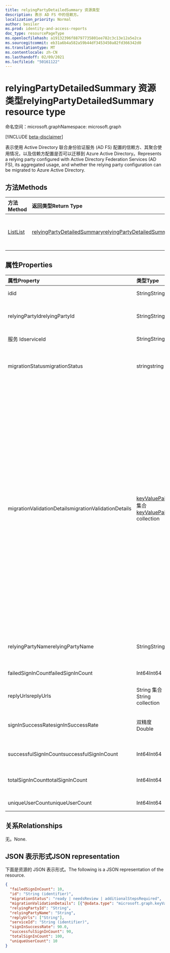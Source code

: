```yaml
---
title: relyingPartyDetailedSummary 资源类型
description: 表示 AD FS 中的信赖方。
localization_priority: Normal
author: besiler
ms.prod: identity-and-access-reports
doc_type: resourcePageType
ms.openlocfilehash: a19132396f88797735801ee782c3c13e12a5e2ca
ms.sourcegitcommit: eb31a6b4a582a59b44df3453450a82fd366342d0
ms.translationtype: MT
ms.contentlocale: zh-CN
ms.lasthandoff: 02/09/2021
ms.locfileid: "50161122"
---
```

# <a name="relyingpartydetailedsummary-resource-type"></a><span data-ttu-id="1837a-103">relyingPartyDetailedSummary 资源类型</span><span class="sxs-lookup"><span data-stu-id="1837a-103">relyingPartyDetailedSummary resource type</span></span>

<span data-ttu-id="1837a-104">命名空间：microsoft.graph</span><span class="sxs-lookup"><span data-stu-id="1837a-104">Namespace: microsoft.graph</span></span>

[!INCLUDE [beta-disclaimer](../../includes/beta-disclaimer.md)]

<span data-ttu-id="1837a-105">表示使用 Active Directory 联合身份验证服务 (AD FS) 配置的信赖方、其聚合使用情况，以及信赖方配置是否可以迁移到 Azure Active Directory。</span><span class="sxs-lookup"><span data-stu-id="1837a-105">Represents a relying party configured with Active Directory Federation Services (AD FS), its aggregated usage, and whether the relying party configuration can be migrated to Azure Active Directory.</span></span>

## <a name="methods"></a><span data-ttu-id="1837a-106">方法</span><span class="sxs-lookup"><span data-stu-id="1837a-106">Methods</span></span>

| <span data-ttu-id="1837a-107">方法</span><span class="sxs-lookup"><span data-stu-id="1837a-107">Method</span></span>       | <span data-ttu-id="1837a-108">返回类型</span><span class="sxs-lookup"><span data-stu-id="1837a-108">Return Type</span></span> | <span data-ttu-id="1837a-109">Description</span><span class="sxs-lookup"><span data-stu-id="1837a-109">Description</span></span> |
|:-------------|:------------|:------------|
| [<span data-ttu-id="1837a-110">List</span><span class="sxs-lookup"><span data-stu-id="1837a-110">List</span></span>](../api/relyingpartydetailedsummary-list.md) | [<span data-ttu-id="1837a-111">relyingPartyDetailedSummary</span><span class="sxs-lookup"><span data-stu-id="1837a-111">relyingPartyDetailedSummary</span></span>](relyingpartydetailedsummary.md) | <span data-ttu-id="1837a-112">检索 **relyyPartyDetailedSummary 对象** 的列表。</span><span class="sxs-lookup"><span data-stu-id="1837a-112">Retrieve a list of **relyingPartyDetailedSummary** objects.</span></span> |


## <a name="properties"></a><span data-ttu-id="1837a-113">属性</span><span class="sxs-lookup"><span data-stu-id="1837a-113">Properties</span></span>

| <span data-ttu-id="1837a-114">属性</span><span class="sxs-lookup"><span data-stu-id="1837a-114">Property</span></span>     | <span data-ttu-id="1837a-115">类型</span><span class="sxs-lookup"><span data-stu-id="1837a-115">Type</span></span>        | <span data-ttu-id="1837a-116">说明</span><span class="sxs-lookup"><span data-stu-id="1837a-116">Description</span></span> |
|:-------------|:------------|:------------|
|<span data-ttu-id="1837a-117">id</span><span class="sxs-lookup"><span data-stu-id="1837a-117">id</span></span>|<span data-ttu-id="1837a-118">String</span><span class="sxs-lookup"><span data-stu-id="1837a-118">String</span></span>| <span data-ttu-id="1837a-119">只读。</span><span class="sxs-lookup"><span data-stu-id="1837a-119">Read-only.</span></span> <span data-ttu-id="1837a-120">在 API 级别生成的唯一标识符。</span><span class="sxs-lookup"><span data-stu-id="1837a-120">Unique Identifier generated at API level.</span></span>| 
|<span data-ttu-id="1837a-121">relyingPartyId</span><span class="sxs-lookup"><span data-stu-id="1837a-121">relyingPartyId</span></span>|<span data-ttu-id="1837a-122">String</span><span class="sxs-lookup"><span data-stu-id="1837a-122">String</span></span>|<span data-ttu-id="1837a-123">此标识符用于标识此联合身份验证服务的信赖方。</span><span class="sxs-lookup"><span data-stu-id="1837a-123">This identifier is used to identify the relying party to this Federation Service.</span></span> <span data-ttu-id="1837a-124">它用于向信赖方发出声明。</span><span class="sxs-lookup"><span data-stu-id="1837a-124">It is used when issuing claims to the relying party.</span></span>|
|<span data-ttu-id="1837a-125">服务 Id</span><span class="sxs-lookup"><span data-stu-id="1837a-125">serviceId</span></span>|<span data-ttu-id="1837a-126">String</span><span class="sxs-lookup"><span data-stu-id="1837a-126">String</span></span>|<span data-ttu-id="1837a-127">唯一标识 Active Directory 林。</span><span class="sxs-lookup"><span data-stu-id="1837a-127">Uniquely identifies the Active Directory forest.</span></span>|
|<span data-ttu-id="1837a-128">migrationStatus</span><span class="sxs-lookup"><span data-stu-id="1837a-128">migrationStatus</span></span>|<span data-ttu-id="1837a-129">string</span><span class="sxs-lookup"><span data-stu-id="1837a-129">string</span></span>| <span data-ttu-id="1837a-130">指示应用程序是否可以移动到 Azure AD 或需要进行更多调查。</span><span class="sxs-lookup"><span data-stu-id="1837a-130">Indication of whether the application can be moved to Azure AD or require more investigation.</span></span> <span data-ttu-id="1837a-131">可取值为：`ready`、`needsReview`、`additionalStepsRequired`。</span><span class="sxs-lookup"><span data-stu-id="1837a-131">Possible values are: `ready`, `needsReview`, `additionalStepsRequired`.</span></span>|
|<span data-ttu-id="1837a-132">migrationValidationDetails</span><span class="sxs-lookup"><span data-stu-id="1837a-132">migrationValidationDetails</span></span>|<span data-ttu-id="1837a-133">[keyValuePair](keyvaluepair.md) 集合</span><span class="sxs-lookup"><span data-stu-id="1837a-133">[keyValuePair](keyvaluepair.md) collection</span></span>|<span data-ttu-id="1837a-134">指定对应用程序配置详细信息执行的所有验证检查，以评估应用程序是否已准备好移动到 Azure AD。</span><span class="sxs-lookup"><span data-stu-id="1837a-134">Specifies all the validations check done on applications configuration details to evaluate if the application is ready to be moved to Azure AD.</span></span> <span data-ttu-id="1837a-135">可能的名称是： `AdditionalWSFedEndpointCheckResult` ， ， ， ， ， ， ， ，  `AllowedAuthenticationClassReferencesCheckResult` ， `AlwaysRequireAuthenticationCheckResult`   `AutoUpdateEnabledCheckResult` `ClaimsProviderNameCheckResult` `EncryptClaimsCheckResult`  `EncryptedNameIdRequiredCheckResult` `MonitoringEnabledCheckResult` `NotBeforeSkewCheckResult`  `RequestMFAFromClaimsProvidersCheckResult` `SignedSamlRequestsRequiredCheckResult` `AdditionalAuthenticationRulesCheckResult` `TokenLifetimeCheckResult`  `DelegationAuthorizationRulesCheckResult` `IssuanceAuthorizationRulesCheckResult` `IssuanceTransformRulesCheckResult` 。</span><span class="sxs-lookup"><span data-stu-id="1837a-135">Possible names are: `AdditionalWSFedEndpointCheckResult`,  `AllowedAuthenticationClassReferencesCheckResult`, `AlwaysRequireAuthenticationCheckResult`,   `AutoUpdateEnabledCheckResult`, `ClaimsProviderNameCheckResult`, `EncryptClaimsCheckResult`,  `EncryptedNameIdRequiredCheckResult`, `MonitoringEnabledCheckResult`,`NotBeforeSkewCheckResult`,  `RequestMFAFromClaimsProvidersCheckResult`, `SignedSamlRequestsRequiredCheckResult`, `AdditionalAuthenticationRulesCheckResult`, `TokenLifetimeCheckResult`,  `DelegationAuthorizationRulesCheckResult`, `IssuanceAuthorizationRulesCheckResult`, `IssuanceTransformRulesCheckResult`.</span></span> <span data-ttu-id="1837a-136">可能的结果值为 `0` ， `1` 或 `2` 。</span><span class="sxs-lookup"><span data-stu-id="1837a-136">Possible result values are `0`, `1`, or `2`.</span></span> <span data-ttu-id="1837a-137">`0` 验证检查通过时、 `1` 验证检查失败时以及验证 `2` 检查为警告时。</span><span class="sxs-lookup"><span data-stu-id="1837a-137">`0` when the validation check passed, `1` when the validation check failed and `2` when the validation check is a warning.</span></span> |
|<span data-ttu-id="1837a-138">relyingPartyName</span><span class="sxs-lookup"><span data-stu-id="1837a-138">relyingPartyName</span></span>|<span data-ttu-id="1837a-139">String</span><span class="sxs-lookup"><span data-stu-id="1837a-139">String</span></span>|<span data-ttu-id="1837a-140">Internet 上使用标识提供程序对想要登录的用户进行身份验证的应用程序或其他实体的名称。</span><span class="sxs-lookup"><span data-stu-id="1837a-140">Name of application or other entity on the internet that uses an identity provider to authenticate a user who wants to log in.</span></span>|
|<span data-ttu-id="1837a-141">failedSignInCount</span><span class="sxs-lookup"><span data-stu-id="1837a-141">failedSignInCount</span></span>|<span data-ttu-id="1837a-142">Int64</span><span class="sxs-lookup"><span data-stu-id="1837a-142">Int64</span></span>| <span data-ttu-id="1837a-143">指定时段内 Active Directory 联合身份验证服务登录失败的数量。</span><span class="sxs-lookup"><span data-stu-id="1837a-143">Number of failed sign in on Active Directory Federation Service in the period specified.</span></span> |
|<span data-ttu-id="1837a-144">replyUrls</span><span class="sxs-lookup"><span data-stu-id="1837a-144">replyUrls</span></span>|<span data-ttu-id="1837a-145">String 集合</span><span class="sxs-lookup"><span data-stu-id="1837a-145">String collection</span></span>|<span data-ttu-id="1837a-146">指定信赖方希望在何处接收令牌。</span><span class="sxs-lookup"><span data-stu-id="1837a-146">Specifies where the relying party expects to receive the token.</span></span>|
|<span data-ttu-id="1837a-147">signInSuccessRate</span><span class="sxs-lookup"><span data-stu-id="1837a-147">signInSuccessRate</span></span>|<span data-ttu-id="1837a-148">双精度</span><span class="sxs-lookup"><span data-stu-id="1837a-148">Double</span></span>|<span data-ttu-id="1837a-149">在指定的 (Active Directory 联合身份验证服务上成功登录) 成功登录数 + 失败登录数。</span><span class="sxs-lookup"><span data-stu-id="1837a-149">Number of successful / (number of successful + number of failed sign ins) on Active Directory Federation Service in the period specified.</span></span>|
|<span data-ttu-id="1837a-150">successfulSignInCount</span><span class="sxs-lookup"><span data-stu-id="1837a-150">successfulSignInCount</span></span>|<span data-ttu-id="1837a-151">Int64</span><span class="sxs-lookup"><span data-stu-id="1837a-151">Int64</span></span>|<span data-ttu-id="1837a-152">Active Directory 联合身份验证服务上成功登录的数量。</span><span class="sxs-lookup"><span data-stu-id="1837a-152">Number of successful sign ins on Active Directory Federation Service.</span></span>|
|<span data-ttu-id="1837a-153">totalSignInCount</span><span class="sxs-lookup"><span data-stu-id="1837a-153">totalSignInCount</span></span>|<span data-ttu-id="1837a-154">Int64</span><span class="sxs-lookup"><span data-stu-id="1837a-154">Int64</span></span>|<span data-ttu-id="1837a-155">指定时段内 Active Directory 联合身份验证服务上登录成功 + 失败登录失败的数量。</span><span class="sxs-lookup"><span data-stu-id="1837a-155">Number of successful + failed sign ins failed sign ins on Active Directory Federation Service in the period specified.</span></span>|
|<span data-ttu-id="1837a-156">uniqueUserCount</span><span class="sxs-lookup"><span data-stu-id="1837a-156">uniqueUserCount</span></span>|<span data-ttu-id="1837a-157">Int64</span><span class="sxs-lookup"><span data-stu-id="1837a-157">Int64</span></span>|<span data-ttu-id="1837a-158">已登录到应用程序的唯一用户数。</span><span class="sxs-lookup"><span data-stu-id="1837a-158">Number of unique users that have signed into the application.</span></span>|

## <a name="relationships"></a><span data-ttu-id="1837a-159">关系</span><span class="sxs-lookup"><span data-stu-id="1837a-159">Relationships</span></span>

<span data-ttu-id="1837a-160">无。</span><span class="sxs-lookup"><span data-stu-id="1837a-160">None.</span></span>

## <a name="json-representation"></a><span data-ttu-id="1837a-161">JSON 表示形式</span><span class="sxs-lookup"><span data-stu-id="1837a-161">JSON representation</span></span>

<span data-ttu-id="1837a-162">下面是资源的 JSON 表示形式。</span><span class="sxs-lookup"><span data-stu-id="1837a-162">The following is a JSON representation of the resource.</span></span>

<!-- {
  "blockType": "resource",
  "optionalProperties": [

  ],
  "@odata.type": "microsoft.graph.relyingPartyDetailedSummary",
  "keyProperty": "id"
}-->

```json
{
  "failedSignInCount": 10,
  "id": "String (identifier)",
  "migrationStatus": "ready | needsReview | additionalStepsRequired",
  "migrationValidationDetails": [{"@odata.type": "microsoft.graph.keyValuePair"}],
  "relyingPartyId": "String",
  "relyingPartyName": "String",
  "replyUrls": ["String"],
  "serviceId": "String (identifier)",
  "signInSuccessRate": 90.0,
  "successfulSignInCount": 90,
  "totalSignInCount": 100,
  "uniqueUserCount": 10
}
```

<!-- uuid: 16cd6b66-4b1a-43a1-adaf-3a886856ed98
2019-02-04 14:57:30 UTC -->
<!-- {
  "type": "#page.annotation",
  "description": "relyingPartyDetailedSummary resource",
  "keywords": "",
  "section": "documentation",
  "tocPath": ""
}-->


